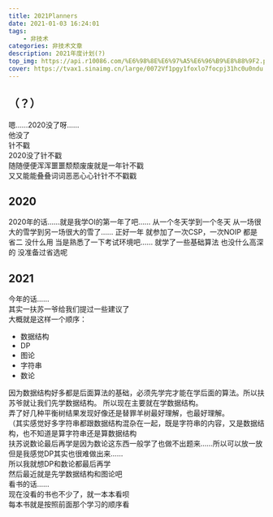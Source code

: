 ```yaml
---
title: 2021Planners
date: 2021-01-03 16:24:01
tags:
    - 非技术
categories: 非技术文章
description: 2021年度计划(?)
top_img: https://api.r10086.com/%E6%98%8E%E6%97%A5%E6%96%B9%E8%88%9F2.php
cover: https://tvax1.sinaimg.cn/large/0072Vf1pgy1foxlo7focpj31hc0u0ndu.jpg
---
```

<h2>（？）</h2>

嗯……2020没了呀……<br>
他没了<br/>
针不戳<br>
2020没了针不戳<br/>
随随便便浑浑噩噩颓颓废废就是一年针不戳<br>
又又能能叠叠词词恶恶心心针针不不戳戳<br>

<h2>2020</h2>

2020年的话……就是我学OI的第一年了吧……
从一个冬天学到一个冬天
从一场很大的雪学到另一场很大的雪了……
正好一年
就参加了一次CSP，一次NOIP
都是省二
没什么用
当是熟悉了一下考试环境吧……
就学了一些基础算法
也没什么高深的
没准备过省选呢
<h2>2021</h2>
今年的话……<br>
其实<a herf="https://www.luogu.com.cn/user/65363">一扶苏一</a>爷给我们提过一些建议了<br>
大概就是这样一个顺序：<br>

- 数据结构
- DP
- 图论
- 字符串
- 数论

因为数据结构好多都是后面算法的基础，必须先学完才能在学后面的算法。所以扶苏爷就让我们先学数据结构。
所以现在主要就在学数据结构。<br/>
弄了好几种平衡树结果发现好像还是替罪羊树最好理解，也最好理解。<br/>
（其实感觉好多字符串都跟数据结构混杂在一起，既是字符串的内容，又是数据结构，也不知道是算字符串还是算数据结构<br/>
扶苏说数论最后再学是因为数论这东西一般学了也做不出题来……所以可以放一放<br/>
但是我感觉DP其实也很难做出来……<br/>
所以我就想DP和数论都最后再学<br/>
然后最近就是先学数据结构和图论吧<br/>
看书的话……<br/>
现在没看的书也不少了，就一本本看呗<br/>
每本书就是按照前面那个学习的顺序看<br/>
